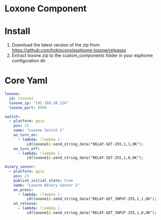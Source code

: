 # Loxone Component

# Install
1. Download the latest version of the zip from https://github.com/hzkincony/esphome-loxone/releases
2. Extract loxone.zip to the custom_components folder in your esphome configuration dir.

# Core Yaml
```yaml
loxone:
  id: loxone1
  loxone_ip: "192.168.50.124"
  loxone_port: 9999

switch:
  - platform: gpio
    pin: 22
    name: "Loxone Switch 1"
    on_turn_on:
      - lambda: !lambda |-
          id(loxone1).send_string_data("RELAY-SET-255,1,1,OK");
    on_turn_off:
      - lambda: !lambda |-
          id(loxone1).send_string_data("RELAY-SET-255,1,0,OK");

binary_sensor:
  - platform: gpio
    pin: 23
    publish_initial_state: true
    name: "Loxone Binary Sensor 1"
    on_press:
      - lambda: !lambda |-
          id(loxone1).send_string_data("RELAY-GET_INPUT-255,1,1,OK");
    on_release:
      - lambda: !lambda |-
          id(loxone1).send_string_data("RELAY-GET_INPUT-255,1,0,OK");
```